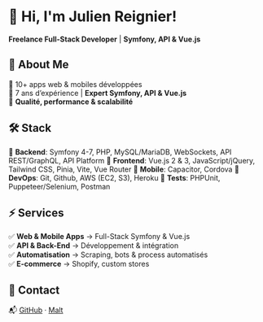 # 👋 Hi, I'm Julien Reignier!

**Freelance Full-Stack Developer** | **Symfony, API & Vue.js**  

## 🚀 About Me  
🔹 10+ apps web & mobiles développées  
🔹 7 ans d’expérience | **Expert Symfony, API & Vue.js**  
🔹 **Qualité, performance & scalabilité**  

## 🛠️ Stack  

🔹 **Backend**: Symfony 4-7, PHP, MySQL/MariaDB, WebSockets, API REST/GraphQL, API Platform
🔹 **Frontend**: Vue.js 2 & 3, JavaScript/jQuery, Tailwind CSS, Pinia, Vite, Vue Router
🔹 **Mobile**: Capacitor, Cordova
🔹 **DevOps**: Git, Github, AWS (EC2, S3), Heroku
🔹 **Tests**: PHPUnit, Puppeteer/Selenium, Postman

## ⚡ Services  

✅ **Web & Mobile Apps** → Full-Stack Symfony & Vue.js  
✅ **API & Back-End** → Développement & intégration  
✅ **Automatisation** → Scraping, bots & process automatisés  
✅ **E-commerce** → Shopify, custom stores  

## 📩 Contact  

📬 [GitHub](https://github.com/juuulienr) · [Malt](https://www.malt.fr/profile/julienreignier)  

